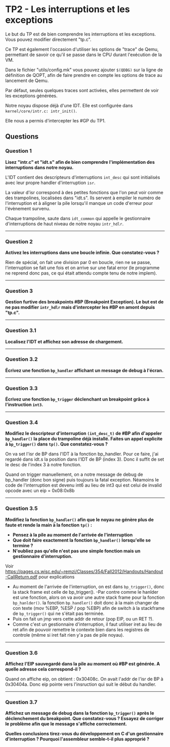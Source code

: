 # TP2 - Les interruptions et les exceptions

Le but du TP est de bien comprendre les interruptions et les exceptions. Vous pouvez modifier directement "tp.c".

Ce TP est également l'occasion d'utiliser les options de "trace" de Qemu, permettant de savoir ce qu'il se passe dans le CPU durant l'exécution de la VM.

Dans le fichier "utils/config.mk" vous pouvez ajouter `$(QDBG)` sur la ligne de définition de QOPT, afin de faire prendre en compte les options de trace au lancement de Qemu.

Par défaut, seules quelques traces sont activées, elles permettent de voir les exceptions générées.

Notre noyau dispose déjà d'une IDT. Elle est configurée dans `kernel/core/intr.c: intr_init()`.

Elle nous a permis d'intercepter les #GP du TP1.


## Questions

### Question 1

**Lisez "intr.c" et "idt.s" afin de bien comprendre l'implémentation des interruptions dans notre noyau.**

L'IDT contient des descripteurs d'interruptions `int_desc` qui sont initialisés avec leur propre handler d'interruption `isr`.

La valeur d'isr correspond à des petites fonctions que l'on peut voir comme des trampolines, localisées dans "idt.s". Ils servent à empiler le numéro de l'interruption et à aligner la pile lorsqu'il manque un code d'erreur pour l'évènement survenu.

Chaque trampoline, saute dans `idt_common` qui appelle le gestionnaire d'interruptions de haut niveau de notre noyau `intr_hdlr`.

---

### Question 2

**Activez les interruptions dans une boucle infinie. Que constatez-vous ?**

Rien de spécial, on fait une division par 0 en boucle, rien ne se passe, l'interruption se fait une fois et on arrive sur une fatal error (le programme ne reprend donc pas, ce qui était attendu compte tenu de notre implem).

---

### Question 3

**Gestion furtive des breakpoints #BP (Breakpoint Exception). Le but est de ne pas modifier `intr_hdlr` mais d'intercepter les #BP en amont depuis "tp.c".**

---

### Question 3.1

**Localisez l'IDT et affichez son adresse de chargement.**

---

### Question 3.2

**Écrivez une fonction `bp_handler` affichant un message de debug à l'écran.**

---

### Question 3.3

**Écrivez une fonction `bp_trigger` déclenchant un breakpoint grâce à l'instruction `int3`.**

---

### Question 3.4

**Modifiez le descripteur d'interruption `(int_desc_t)` de #BP afin d'appeler `bp_handler()` la place du trampoline déjà installé. Faites un appel explicite à `bp_trigger()` dans `tp()`. Que constatez-vous ?**

On va set l'isr de BP dans l'IDT à la fonction bp_handler. Pour ce faire, j'ai regardé dans idt.s la position dans l'IDT de BP (index 3). Donc il suffit de set le desc de l'index 3 à notre fonction.

Quand on trigger manuellement, on a notre message de debug de bp_handler (donc bon signe) puis toujours la fatal exception. Néamoins le code de l'interruption est devenu int6 au lieu de int3 qui est celui de invalid opcode avec un eip = 0x08:0x8b


---

### Question 3.5

**Modifiez la fonction `bp_handler()` afin que le noyau ne génère plus de faute et rende la main à la fonction `tp()` :**
 - **Pensez à la pile au moment de l'arrivée de l'interruption**
 - **Que doit faire exactement la fonction `bp_handler()` lorsqu'elle se termine ?**
 - **N'oubliez pas qu'elle n'est pas une simple fonction mais un gestionnaire d'interruption.**


Voir https://pages.cs.wisc.edu/~remzi/Classes/354/Fall2012/Handouts/Handout-CallReturn.pdf pour explications


- Au moment de l'arrivée de l'interruption, on est dans `bp_trigger()`,  donc la stack frame est celle de bp_trigger().
-Par contre comme le hanlder est une fonction, alors on va avoir une autre stack frame pour la fonction `bp_hanlder()`. la fonction `bp_handler()` doit donc à la main changer de con texte (mov %EBP, %ESP / pop %EBP) afin de switch à la stackframe de `bp_trigger()` qui ne s'était pas terminée.
- Puis on fait un jmp vers cette addr de retour (pop EIP, ou un RET ?).
- Comme c'est un gestionnaire d'interruption, il faut utiliser iret au lieu de ret afin de pouvoir remettre le contexte bien dans les registres de controle (même si iret fait rien y'a pas de pile noyau).

---

### Question 3.6

**Affichez l'EIP sauvegardé dans la pile au moment où #BP est générée. A quelle adresse cela correspond-il ?**

Quand on affiche eip, on obtient : 0x30408c. On avait l'addr de l'isr de BP à 0x30404a. Donc eip pointe vers l'insruction qui suit le début du handler.

---

### Question 3.7

**Affichez un message de debug dans la fonction `bp_trigger()` après le déclenchement du breakpoint. Que constatez-vous ? Essayez de corriger le problème afin que le message s'affiche correctement.**

**Quelles conclusions tirez-vous du développement en C d'un gestionnaire d'interruption ? Pourquoi l'assembleur semble-t-il plus approprié ?**
